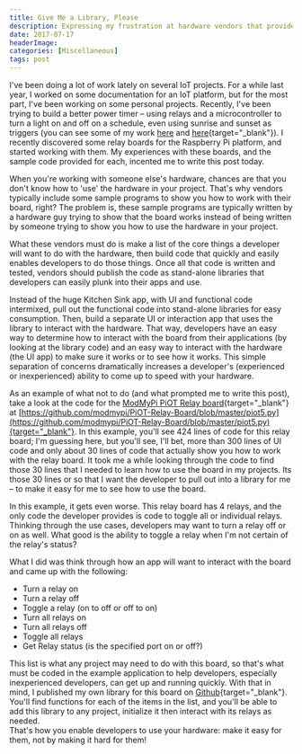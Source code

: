 ```yaml
---
title: Give Me a Library, Please
description: Expressing my frustration at hardware vendors that provide sample apps but not libraries.
date: 2017-07-17
headerImage: 
categories: [Miscellaneous]
tags: post
---
```


I've been doing a lot of work lately on several IoT projects. For a while last year, I worked on some documentation for an IoT platform, but for the most part, I've been working on some personal projects. Recently, I've been trying to build a better power timer – using relays and a microcontroller to turn a light on and off on a schedule, even using sunrise and sunset as triggers (you can see some of my work [here](https://github.com/johnwargo/raspberry-pi-relay-timer) and [here](https://github.com/johnwargo/Aduino-RTC-Relay-Static){target="_blank"}). I recently discovered some relay boards for the Raspberry Pi platform, and started working with them. My experiences with these boards, and the sample code provided for each, incented me to write this post today.

When you're working with someone else's hardware, chances are that you don't know how to 'use' the hardware in your project. That's why vendors typically include some sample programs to show you how to work with their board, right? The problem is, these sample programs are typically written by a hardware guy trying to show that the board works instead of being written by someone trying to show you how to use the hardware in your project.

What these vendors must do is make a list of the core things a developer will want to do with the hardware, then build code that quickly and easily enables developers to do those things. Once all that code is written and tested, vendors should publish the code as stand-alone libraries that developers can easily plunk into their apps and use.

Instead of the huge Kitchen Sink app, with UI and functional code intermixed, pull out the functional code into stand-alone libraries for easy consumption. Then, build a separate UI or interaction app that uses the library to interact with the hardware. That way, developers have an easy way to determine how to interact with the board from their applications (by looking at the library code) and an easy way to interact with the hardware (the UI app) to make sure it works or to see how it works. This simple separation of concerns dramatically increases a developer's (experienced or inexperienced) ability to come up to speed with your hardware.

As an example of what not to do (and what prompted me to write this post), take a look at the code for the [ModMyPi PiOT Relay board](https://www.modmypi.com/raspberry-pi/breakout-boards/modmypi/modmypi-piot-relay-board){target="_blank"} at [https://github.com/modmypi/PiOT-Relay-Board/blob/master/piot5.py](https://github.com/modmypi/PiOT-Relay-Board/blob/master/piot5.py){target="_blank"}. In this example, you'll see 424 lines of code for this relay board; I'm guessing here, but you'll see, I'll bet, more than 300 lines of UI code and only about 30 lines of code that actually show you how to work with the relay board. It took me a while looking through the code to find those 30 lines that I needed to learn how to use the board in my projects. Its those 30 lines or so that I want the developer to pull out into a library for me – to make it easy for me to see how to use the board.

In this example, it gets even worse. This relay board has 4 relays, and the only code the developer provides is code to toggle all or individual relays. Thinking through the use cases, developers may want to turn a relay off or on as well. What good is the ability to toggle a relay when I'm not certain of the relay's status?

What I did was think through how an app will want to interact with the board and came up with the following:

* Turn a relay on
* Turn a relay off
* Toggle a relay (on to off or off to on)
* Turn all relays on
* Turn all relays off
* Toggle all relays
* Get Relay status (is the specified port on or off?)

This list is what any project may need to do with this board, so that's what must be coded in the example application to help developers, especially inexperienced developers, can get up and running quickly. With that in mind, I published my own library for this board on [Github](https://github.com/johnwargo/pi-relay-controller-modmypi/blob/master/relay_lib_modmypi.py){target="_blank"}. You'll find functions for each of the items in the list, and you'll be able to add this library to any project, initialize it then interact with its relays as needed.  
That's how you enable developers to use your hardware: make it easy for them, not by making it hard for them!